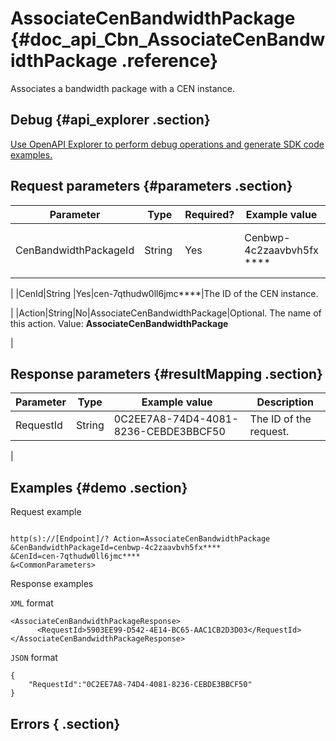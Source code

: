 # AssociateCenBandwidthPackage {#doc_api_Cbn_AssociateCenBandwidthPackage .reference}

Associates a bandwidth package with a CEN instance.

## Debug {#api_explorer .section}

[Use OpenAPI Explorer to perform debug operations and generate SDK code examples.](https://api.aliyun.com/#product=Cbn&api=AssociateCenBandwidthPackage&type=RPC&version=2017-09-12)

## Request parameters {#parameters .section}

|Parameter|Type|Required?|Example value|Description|
|---------|----|---------|-------------|-----------|
|CenBandwidthPackageId|String |Yes|Cenbwp-4c2zaavbvh5fx \*\*\*\*|The ID of the bandwidth package.

 |
|CenId|String |Yes|cen-7qthudw0ll6jmc\*\*\*\*|The ID of the CEN instance.

 |
|Action|String|No|AssociateCenBandwidthPackage|Optional. The name of this action. Value: **AssociateCenBandwidthPackage**

 |

## Response parameters {#resultMapping .section}

|Parameter|Type|Example value|Description|
|---------|----|-------------|-----------|
|RequestId|String|0C2EE7A8-74D4-4081-8236-CEBDE3BBCF50|The ID of the request.

 |

## Examples {#demo .section}

Request example

``` {#request_demo}

http(s)://[Endpoint]/? Action=AssociateCenBandwidthPackage
&CenBandwidthPackageId=cenbwp-4c2zaavbvh5fx****
&CenId=cen-7qthudw0ll6jmc****
&<CommonParameters>

```

Response examples

`XML` format

``` {#xml_return_success_demo}
<AssociateCenBandwidthPackageResponse>
      <RequestId>5903EE99-D542-4E14-BC65-AAC1CB2D3D03</RequestId>
</AssociateCenBandwidthPackageResponse>
```

`JSON` format

``` {#json_return_success_demo}
{
	"RequestId":"0C2EE7A8-74D4-4081-8236-CEBDE3BBCF50"
}
```

## Errors { .section}

